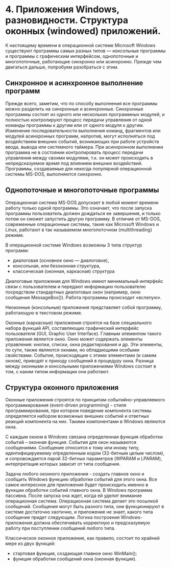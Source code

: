 # 4. Приложения Windows, разновидности. Структура оконных (windowed) приложений.

К настоящему времени в операционной системе Microsoft Windows существуют программы самых разных типов — консольные программы и программы с графическим интерфейсом, однопоточные и многопоточные, работающие синхронно или асинхронно. Прежде чем двигаться дальше, попробуем разобраться с этим.

## Синхронное и асинхронное выполнение программ

Прежде всего, заметим, что по способу выполнения все программы можно разделить на синхронные и асинхронные.
Синхронные программы состоят из одного или нескольких программных модулей, и полностью контролируют процесс передачи управления от одной команды программы к другим или от одного модуля к другим.
Изменение последовательности выполнения команд, фрагментов или модулей асинхронных программ, напротив, могут исполняться под воздействием внешних событий, возникающих при работе устройств ввода, вывода или системного таймера. При асинхронном выполнении программа не в состоянии контролировать процесс передачи управления между своими модулями, т.к. он может происходить в непредсказуемое время под влиянием внешних воздействий.
Программы, создаваемые для некогда популярной операционной системы MS-DOS, выполняются синхронно. 

## Однопоточные и многопоточные программы

Операционная система MS-DOS допускает в любой момент времени работу только одной программы. Это означает, что после запуска программы пользователь должен дождаться ее завершения, и только потом он сможет запустить другую программу.
В отличие от MS-DOS, современные операционные системы, такие как Microsoft Windows и Linux, работают в так называемом многопоточном (multithreading) режиме.

В операционной системе Windows возможны 3 типа структур программ:

* диалоговая (основное окно — диалоговое),
* консольная, или безоконная структура,
* классическая (оконная, каркасная) структура

Диалоговые приложения для Windows имеют минимальный интерфейс связи с пользователем и передают информацию пользователю посредством стандартных диалоговых окон (например, окно сообщения MessageBox()). Работа программы происходит «вслепую».

Неоконные (консольные) приложения представляет собой программу, работающую в текстовом режиме.

Оконные (каркасные) приложения строятся на базе специального набора функций API, составляющих графический интерфейс пользователя (GUI, Graphic User Interface). Главным элементом такого приложения является окно. Окно может содержать элементы управления: кнопки, списки, окна редактирования и др. Эти элементы, по сути, также являются окнами, но обладающими особыми свойствами. События, происходящие с этими элементами (и самим окном), приводят к приходу сообщений в процедуру окна.
Разница между оконными и консольными приложениями Windows состоит в том, с каким типом информации они работают.

## Структура оконного приложения

Оконные приложения строятся по принципам событийно-управляемого программирования (event-driven programming) - стиля программирования, при котором поведение компонента системы определяется набором возможных внешних событий и ответных реакций компонента на них. Такими компонентами в Windows являются окна.

С каждым окном в Windows связана определенная функция обработки событий – оконная функция. События для окон называются сообщениями. Сообщение относится к тому или иному типу, идентифицируемому определенным кодом (32-битным целым числом), и сопровождается парой 32-битных параметров (WPARAM и LPARAM), интерпретация которых зависит от типа сообщения.

Задача любого оконного приложения - создать главное окно и сообщить Windows функцию обработки событий для этого окна. Все самое интересное для приложения будет происходить именно в функции обработки событий главного окна.
В Windows программа пассивна. После запуска она ждет, когда ей уделит внимание операционная система. Операционная система делает это посылкой сообщений. Сообщения могут быть разного типа, они функционируют в системе достаточно хаотично, и приложение не знает, какого типа сообщение придет следующим. Логика построения Windows-приложения должна обеспечивать корректную и предсказуемую работу при поступлении сообщений любого типа.

Классическое оконное приложение, как правило, состоит по крайней мере из двух функций:

* стартовая функция, создающая главное окно WinMain();
* функция обработки сообщений окна (оконная функция).